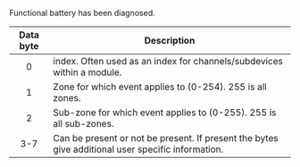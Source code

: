 Functional battery has been diagnosed.

 | Data byte | Description                                                                                       | 
 | :---------: | -----------                                                                                       | 
 | 0         | index. Often used as an index for channels/subdevices within a module.                            | 
 | 1         | Zone for which event applies to (0-254). 255 is all zones.                                        | 
 | 2         | Sub-zone for which event applies to (0-255). 255 is all sub-zones.                                | 
 | 3-7       | Can be present or not be present. If present the bytes give additional user specific information. | 

